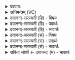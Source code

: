 <details><summary>पदपाठः</summary>

दे॒वस्य॑। त्वा॒। स॒वि॒तुः। प्र॒स॒व इति॑ प्रऽस॒वे। अ॒श्विनोः॑। बा॒हुभ्या॒मिति॑ बा॒हुऽभ्या॑म्। पू॒ष्णः। हस्ता॑भ्याम्। आ। द॒दे॒। रावा॑। अ॒सि॒। ग॒भी॒रम्। इ॒मम्। अ॒ध्व॒रम्। कृ॒धि॒। इन्द्रा॑य। सु॒षूत॑मम्। सु॒सूत॑मा॒मिति॑ सु॒ऽसूत॑मम्। उ॒त्त॒मेनेत्यु॑त्ऽत॒मेन॑। प॒विना॑। ऊर्ज्ज॑स्वन्तम्। मधु॑मन्त॒मिति॒ मधु॑ऽमन्तम्। पय॑स्वन्तम्। निग्रा॒भ्या᳖ इति॑ निऽग्रा॒भ्याः᳖ स्थ॒। दे॒व॒ऽश्रुत॒ इति देव॒श्रु॒तः॑। त॒र्पय॑त। मा॒। ३०।
</details>

<details><summary>अधिमन्त्रम् (VC)</summary>

- सविता देवता
- मधुच्छन्दा ऋषिः
- स्वराड् आर्षी पङ्क्तिः, भुरिग् आर्ची पङ्क्तिः
- पञ्चमः
</details>

<details><summary>दयानन्द-सरस्वती (हि) - विषयः</summary>

अब सभापति कर-धन देनेवाले प्रजाजनों को कैसे स्वीकार करे, यह अगले मन्त्र में कहा है ॥
</details>

<details><summary>दयानन्द-सरस्वती (हि) - पदार्थः</summary>

पदार्थान्वयभाषाः -  सब सुख देने (सवितुः) और समस्त ऐश्वर्य्य के उत्पन्न करनेवाले जगदीश्वर के (प्रसवे) उत्पन्न किये हुए संसार में (अश्विनोः) सूर्य और चन्द्रमा के (बाहुभ्याम्) बल और पराक्रम गुणों से (पूष्णः) पुष्टि करनेवाले सोम आदि ओषधिगण के (हस्ताभ्याम्) रोगनाश करने और धातुओं की समता रखनेवाले गुणों से (त्वा) तुझ कर-धन देनेवाले को (आददे) स्वीकार करता हूँ। तू (इन्द्राय) परमैश्वर्य्यवाले मेरे लिये (उत्तमेन) उत्तम अर्थात् सभ्यता की (पविना) वाणी से (इमम्) इस (गभीरम्) अत्यन्त समझने योग्य (सुषूतमम्) सब पदार्थों से उत्पन्न हुए (ऊर्जस्वन्तम्) राज्य को बलिष्ठ करनेवाले (मधुमन्तम्) समस्त मधु आदि श्रेष्ठ पदार्थयुक्त (पयस्वन्तम्) दुग्ध आदि सहित कर-धन को (अध्वरम्) निष्कपट (कृधि) कर दे, (देवश्रुतः) श्रेष्ठ राज्य-गुणों को सुननेवाले तुम मेरे (निग्राभ्यः) निरन्तर स्वीकार करने के योग्य (स्थ) हो (मा) मुझे इस कर के देने से (तर्प्पयत) तृप्त करो ॥३०॥
</details>

<details><summary>दयानन्द-सरस्वती (हि) - भावार्थः</summary>

भावार्थभाषाः -  प्रजाजनों की योग्यता है कि सभाध्यक्ष को प्राप्त होकर उस के लिये अपने समस्त पदार्थों से यथायोग्य भाग दें, जिस कारण राजा, प्रजापालन के लिये संसार में उत्पन्न हुआ है, इसी से राज्य करनेवाला यह राजा संसार के पदार्थों का अंश लेनेवाला होता है ॥३०॥
</details>

<details><summary>दयानन्द-सरस्वती (सं) - विषयः</summary>

अथ सभापतिः करधनप्रदं प्रजापुरुषं कथं स्वीकुर्य्यादित्युपदिश्यते ॥
</details>

<details><summary>दयानन्द-सरस्वती (सं) - पदार्थः</summary>

पदार्थान्वयभाषाः -  हे प्रजाजन ! अहं देवस्य सवितुः प्रसवेऽश्विनोर्बाहुभ्यां पूष्णो हस्ताभ्यां त्वामाददे, त्वमिन्द्राय मह्यमुत्तमेन पविना वचसेमं गभीरं सुषूतममूर्जस्वन्तं कारदायमध्वरं कृधि। हे देवश्रुतः प्रजा यूयं निग्राभ्या मया नितरां ग्रहीतुं योग्याः स्थ, मा मामनेन तर्प्पयत ॥३०॥
</details>

<details><summary>दयानन्द-सरस्वती (सं) - भावार्थः</summary>

भावार्थभाषाः -  प्रजाजनां योग्यतास्ति राजानमागत्य तस्मै सर्वेषां स्वकीयपदार्थानां यथायोग्यमंशभागी भवतीति ॥३०॥
</details>

<details><summary>सविता जोशी ← दयानन्दः (म) - भावार्थः</summary>

भावार्थभाषाः -  प्रजेने राजाला आपल्या संपत्तीचा यथायोग्य भाग द्यावा. कारण राजा हा प्रजेचा पालनकर्ता असतो. त्यासाठी तो राज्यातील वस्तूंवर कर बसवू शकतो.
</details>